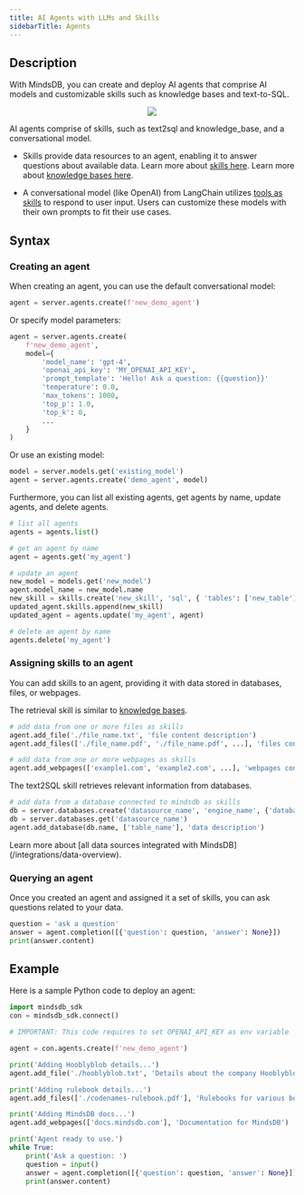 ```yaml
---
title: AI Agents with LLMs and Skills
sidebarTitle: Agents
---
```


## Description

With MindsDB, you can create and deploy AI agents that comprise AI models and customizable skills such as knowledge bases and text-to-SQL.

<p align="center">
  <img src="/assets/agent_diagram.png" />
</p>

AI agents comprise of skills, such as text2sql and knowledge_base, and a conversational model.

* Skills provide data resources to an agent, enabling it to answer questions about available data. Learn more about [skills here](/sdks/python/agents_skills). Learn more about [knowledge bases here](/sdks/python/agents_knowledge_bases).

* A conversational model (like OpenAI) from LangChain utilizes [tools as skills](https://python.langchain.com/docs/modules/agents/tools/) to respond to user input. Users can customize these models with their own prompts to fit their use cases.

## Syntax

### Creating an agent

When creating an agent, you can use the default conversational model:

```python
agent = server.agents.create(f'new_demo_agent')
```

Or specify model parameters:

```python
agent = server.agents.create(
    f'new_demo_agent',
    model={
        'model_name': 'gpt-4',
        'openai_api_key': 'MY_OPENAI_API_KEY',
        'prompt_template': 'Hello! Ask a question: {{question}}'
        'temperature': 0.0,
        'max_tokens': 1000,
        'top_p': 1.0,
        'top_k': 0,
        ...
    }
)
```

Or use an existing model:

```python
model = server.models.get('existing_model')
agent = server.agents.create('demo_agent', model)
```

Furthermore, you can list all existing agents, get agents by name, update agents, and delete agents.

```python
# list all agents
agents = agents.list()

# get an agent by name
agent = agents.get('my_agent')

# update an agent
new_model = models.get('new_model')
agent.model_name = new_model.name
new_skill = skills.create('new_skill', 'sql', { 'tables': ['new_table'], 'database': 'new_database' })
updated_agent.skills.append(new_skill)
updated_agent = agents.update('my_agent', agent)

# delete an agent by name
agents.delete('my_agent')
```

### Assigning skills to an agent

You can add skills to an agent, providing it with data stored in databases, files, or webpages.

The retrieval skill is similar to [knowledge bases](/sdks/python/agents_knowledge_bases).

```python
# add data from one or more files as skills
agent.add_file('./file_name.txt', 'file content description')
agent.add_files(['./file_name.pdf', './file_name.pdf', ...], 'files content description')

# add data from one or more webpages as skills
agent.add_webpages(['example1.com', 'example2.com', ...], 'webpages content description')
```

The text2SQL skill retrieves relevant information from databases.

```python
# add data from a database connected to mindsdb as skills
db = server.databases.create('datasource_name', 'engine_name', {'database': 'db.db_name'})
db = server.databases.get('datasource_name')
agent.add_database(db.name, ['table_name'], 'data description')
```

<Tip>
Learn more about [all data sources integrated with MindsDB](/integrations/data-overview).
</Tip>

### Querying an agent

Once you created an agent and assigned it a set of skills, you can ask questions related to your data.

```python
question = 'ask a question'
answer = agent.completion([{'question': question, 'answer': None}])
print(answer.content)
```

## Example

Here is a sample Python code to deploy an agent:

```python
import mindsdb_sdk
con = mindsdb_sdk.connect()

# IMPORTANT: This code requires to set OPENAI_API_KEY as env variable

agent = con.agents.create(f'new_demo_agent')

print('Adding Hooblyblob details...')
agent.add_file('./hooblyblob.txt', 'Details about the company Hooblyblob')

print('Adding rulebook details...')
agent.add_files(['./codenames-rulebook.pdf'], 'Rulebooks for various board games')

print('Adding MindsDB docs...')
agent.add_webpages(['docs.mindsdb.com'], 'Documentation for MindsDB')

print('Agent ready to use.')
while True:
    print('Ask a question: ')
    question = input()
    answer = agent.completion([{'question': question, 'answer': None}])
    print(answer.content)
```
